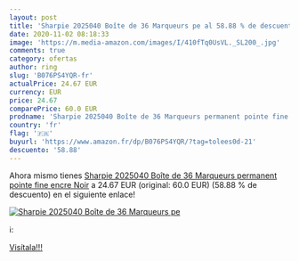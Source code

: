 ```yaml
---
layout: post
title: 'Sharpie 2025040 Boîte de 36 Marqueurs pe al 58.88 % de descuento'
date: 2020-11-02 08:18:33
image: 'https://m.media-amazon.com/images/I/410fTq0UsVL._SL200_.jpg'
comments: true
category: ofertas
author: ring
slug: 'B076PS4YQR-fr'
actualPrice: 24.67 EUR
currency: EUR
price: 24.67
comparePrice: 60.0 EUR
prodname: 'Sharpie 2025040 Boîte de 36 Marqueurs permanent pointe fine encre Noir'
country: 'fr'
flag: '🇫🇷'
buyurl: 'https://www.amazon.fr/dp/B076PS4YQR/?tag=tolees0d-21'
descuento: '58.88'
---
```


Ahora mismo tienes [Sharpie 2025040 Boîte de 36 Marqueurs permanent pointe fine encre Noir](https://www.amazon.fr/dp/B076PS4YQR/?tag=tolees0d-21) a 24.67 EUR (original: 60.0 EUR) (58.88 %  de descuento) en el siguiente enlace!

[![Sharpie 2025040 Boîte de 36 Marqueurs pe](https://m.media-amazon.com/images/I/410fTq0UsVL._SL200_.jpg)](https://www.amazon.fr/dp/B076PS4YQR/?tag=tolees0d-21)

ℹ️:


[Visítala!!!](https://www.amazon.fr/dp/B076PS4YQR/?tag=tolees0d-21)
